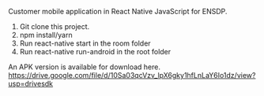 
Customer mobile application in React Native JavaScript for ENSDP.

1. Git clone this project. <br/>
2. npm install/yarn <br/>
3. Run react-native start in the room folder<br/>
4. Run react-native run-android in the root folder<br/>

An APK version is available for download here. https://drive.google.com/file/d/10Sa03qcVzv_lpX6gky1hfLnLaY6Io1dz/view?usp=drivesdk
